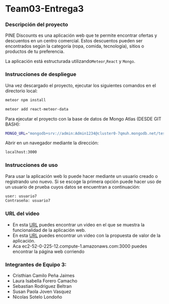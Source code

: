 # Team03-Entrega3

### Descripción del proyecto

PINE Discounts es una aplicación web que te permite encontrar ofertas y descuentos en un centro comercial. Estos descuentos pueden ser encontrados según la categoría (ropa, comida, tecnología), sitios o productos de tu preferencia. 

La aplicación está estructurada utilizando`Meteor`,`React` y `Mongo`.

### Instrucciones de despliegue 

Una vez descargado el proyecto, ejecutar los siguientes comandos en el directorio local: 

```bash
meteor npm install 
```
```bash
meteor add react-meteor-data 
```

Para ejecutar el proyecto con la base de datos de Mongo Atlas (DESDE GIT BASH):

```bash
MONGO_URL="mongodb+srv://admin:Admin1234@cluster0-7qmuh.mongodb.net/test?retryWrites=true&w=majority" meteor
```
Abrir en un navegador mediante la dirección:

```bash
localhost:3000
```

### Instrucciones de uso

Para usar la aplicación web lo puede hacer mediante un usuario creado o registrando uno nuevo. Si se escoge la primera opción puede hacer uso de un usuario de prueba cuyos datos se encuentran a continuación:


```bash
user: usuario7
Contraseña: usuario7
```


### URL del video

* En esta [URL](https://youtu.be/nIMTsILVtHg) puedes encontrar un video en el que se muestra la funcionalidad de la aplicación web.
* En esta [URL](https://youtu.be/3hNu81mHtfE) puedes encontrar un video con la propuesta de valor de la aplicación.
* Aca ec2-52-0-225-12.compute-1.amazonaws.com:3000 puedes encontrar la página web corriendo

### Integrantes de Equipo 3:

* Cristhian Camilo Peña Jaimes 
* Laura Isabella Forero Camacho
* Sebastian Rodriguez Beltran
* Susan Paola Joven Vasquez
* Nicolas Sotelo Londoño
